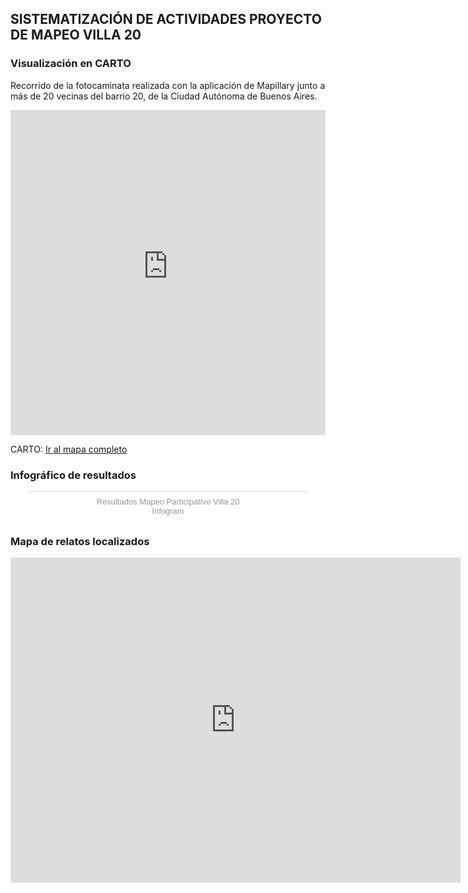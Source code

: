 ## SISTEMATIZACIÓN DE ACTIVIDADES PROYECTO DE MAPEO VILLA 20

### Visualización en CARTO
Recorrido de la fotocaminata realizada con la aplicación de Mapillary junto a más de 20 vecinas del barrio 20, de la Ciudad Autónoma de Buenos Aires. 
<iframe width="100%" height="520" frameborder="0" src="https://buenosairesresiliente.carto.com/builder/124c8f03-5a52-4f16-95f1-9055cea47a6e/embed" allowfullscreen webkitallowfullscreen mozallowfullscreen oallowfullscreen msallowfullscreen></iframe>

CARTO: [Ir al mapa completo](https://buenosairesresiliente.carto.com/builder/124c8f03-5a52-4f16-95f1-9055cea47a6e/embed) 


### Infográfico de resultados

<div class="infogram-embed" data-id="3a52e45d-1133-4b92-a38d-c01769f14d78" data-type="interactive" data-title="Resultados Mapeo Participativo Villa 20"></div><script>!function(e,t,n,s){var i="InfogramEmbeds",o=e.getElementsByTagName(t)[0],d=/^http:/.test(e.location)?"http:":"https:";if(/^\/{2}/.test(s)&&(s=d+s),window[i]&&window[i].initialized)window[i].process&&window[i].process();else if(!e.getElementById(n)){var a=e.createElement(t);a.async=1,a.id=n,a.src=s,o.parentNode.insertBefore(a,o)}}(document,"script","infogram-async","https://e.infogram.com/js/dist/embed-loader-min.js");</script><div style="padding:8px 0;font-family:Arial!important;font-size:13px!important;line-height:15px!important;text-align:center;border-top:1px solid #dadada;margin:0 30px"><a href="https://infogram.com/3a52e45d-1133-4b92-a38d-c01769f14d78" style="color:#989898!important;text-decoration:none!important;" target="_blank">Resultados Mapeo Participativo Villa 20</a><br><a href="https://infogram.com" style="color:#989898!important;text-decoration:none!important;" target="_blank" rel="nofollow">Infogram</a></div>


### Mapa de relatos localizados

<iframe iframe width="720" height="520" frameborder="0" src="https://sotmlatam.openstreetmap.co/mapero.php?id=757"></iframe>
